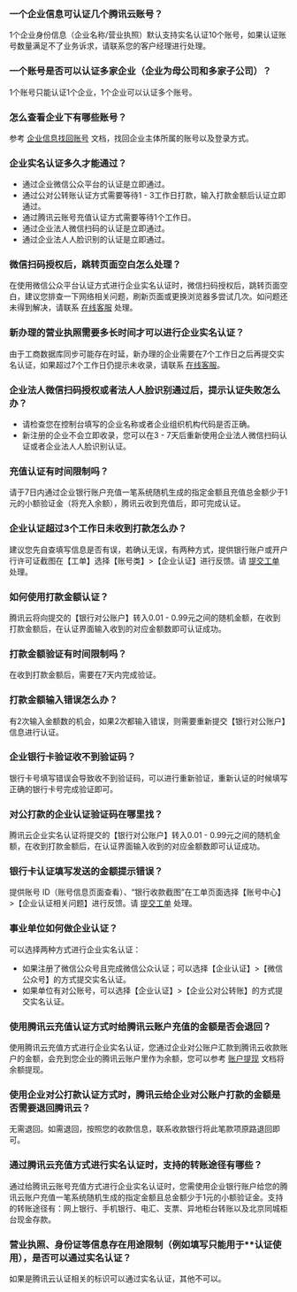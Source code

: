 
### 一个企业信息可认证几个腾讯云账号？

1个企业身份信息（企业名称/营业执照）默认支持实名认证10个账号，如果认证账号数量满足不了业务诉求，请联系您的客户经理进行处理。

### 一个账号是否可以认证多家企业（企业为母公司和多家子公司）？

1个账号只能认证1个企业，1个企业可以认证多个账号。

### 怎么查看企业下有哪些账号？

参考 [企业信息找回账号](https://cloud.tencent.com/document/product/378/43096#Find_RealNameInfo-company) 文档，找回企业主体所属的账号以及登录方式。

### 企业实名认证多久才能通过？

- 通过企业微信公众平台的认证是立即通过。
- 通过公对公转账认证方式需要等待1 - 3工作日打款，输入打款金额后认证立即通过。
- 通过腾讯云账号充值认证方式需要等待1个工作日。
- 通过企业法人微信扫码的认证是立即通过。
- 通过企业法人人脸识别的认证是立即通过。

### 微信扫码授权后，跳转页面空白怎么处理？

在使用微信公众平台认证方式进行企业实名认证时，微信扫码授权后，跳转页面空白，建议您排查一下网络相关问题，刷新页面或更换浏览器多尝试几次。如问题还未得到解决，请联系 [在线客服](https://cloud.tencent.com/online-service) 处理。

### 新办理的营业执照需要多长时间才可以进行企业实名认证？

由于工商数据库同步可能存在时延，新办理的企业需要在7个工作日之后再提交实名认证，如果超过7个工作日仍提示未收录，请联系 [在线客服](https://cloud.tencent.com/online-service)。


### 企业法人微信扫码授权或者法人人脸识别通过后，提示认证失败怎么办？

- 请检查您在控制台填写的企业名称或者企业组织机构代码是否正确。
- 新注册的企业不会立即收录，您可以在3 - 7天后重新使用企业法人微信扫码认证或者企业法人人脸识别认证。


### 充值认证有时间限制吗？

请于7日内通过企业银行账户充值一笔系统随机生成的指定金额且充值总金额少于1元的小额验证金（将充入余额），腾讯云收到充值后，即可完成认证。

### 企业认证超过3个工作日未收到打款怎么办？

建议您先自查填写信息是否有误，若确认无误，有两种方式，提供银行账户或开户行许可证截图在【工单】选择【账号类】>【企业认证】进行反馈。请 [提交工单](https://console.cloud.tencent.com/workorder/category/create?level1_id=1&level2_id=41&source=0) 处理。

### 如何使用打款金额认证？

腾讯云将向提交的【银行对公账户】转入0.01 - 0.99元之间的随机金额，在收到打款金额后，在认证界面输入收到的对应金额数即可认证成功。

### 打款金额验证有时间限制吗？

在收到打款金额后，需要在7天内完成验证。

### 打款金额输入错误怎么办？

有2次输入金额数的机会，如果2次都输入错误，则需要重新提交【银行对公账户】信息进行认证。

### 企业银行卡验证收不到验证码？

银行卡号填写错误会导致收不到验证码，可以进行重新验证，重新认证的时候填写正确的银行卡号完成验证即可。

### 对公打款的企业认证验证码在哪里找？

腾讯云企业实名认证将提交的【银行对公账户】转入0.01 - 0.99元之间的随机金额，在收到打款金额后，在认证界面输入收到的对应金额数即可认证成功。

### 银行卡认证填写发送的金额提示错误？

提供账号 ID（账号信息页面查看）、“银行收款截图”在工单页面选择【账号中心】>【企业认证相关问题】进行反馈。请 [提交工单](https://console.cloud.tencent.com/workorder/category/create?level1_id=1&level2_id=41&source=0) 处理。

### 事业单位如何做企业认证？

可以选择两种方式进行企业实名认证：

- 如果注册了微信公众号且完成微信公众认证；可以选择【企业认证】>【微信公众号】的方式提交实名认证。
- 如果单位有对公账号，可以选择【企业认证】>【企业公对公转账】的方式提交实名认证。


### 使用腾讯云充值认证方式时给腾讯云账户充值的金额是否会退回？

使用腾讯云充值方式进行企业实名认证，您通过企业对公账户汇款到腾讯云收款账户的金额，会充到您企业的腾讯云账户里作为余额，您可以参考 [账户提现](https://cloud.tencent.com/document/product/555/7435) 文档将余额提现。

### 使用企业对公打款认证方式时，腾讯云给企业对公账户打款的金额是否需要退回腾讯云？

无需退回。如需退回，按照您的收款信息，联系收款银行将此笔款项原路退回即可。

### 通过腾讯云充值方式进行实名认证时，支持的转账途径有哪些？

通过给腾讯云账号充值方式进行企业实名认证时，您需使用企业银行账户给您的腾讯云账户充值一笔系统随机生成的指定金额且总金额少于1元的小额验证金。支持的转账途径有：网上银行、手机银行、电汇、支票、异地柜台转账以及北京同城柜台现金存款。

### 营业执照、身份证等信息存在用途限制（例如填写只能用于**认证使用），是否可以通过实名认证？

如果是腾讯云认证相关的标识可以通过实名认证，其他不可以。

